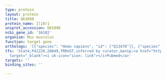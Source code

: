 ```yaml
---
type: protein
layout: protein
title: Q61098
protein_name: Il18r1
uniprot_accession: Q61098
ncbi_gene_id: '16182'
organism: Mus musculus
function: target gene
orthologs: '[{"species": "Homo sapiens", "id": ["Q13478"]}, {"species": "Rattus norvegicus", "id": ["D3ZRM2"]}]'
tfs: 'Stat4,P42228,20849,TRRUST,inferred by curator,&ensp;<a href="https://www.ncbi.nlm.nih.gov/pubmed/?term=17380127%5Buid%5D+OR+29087512%5Buid%5D"
  target="_blank"><i uk-icon="icon: link"></i>Pubmed</a>'
targets: ''
binding_sites: ''

---
```

